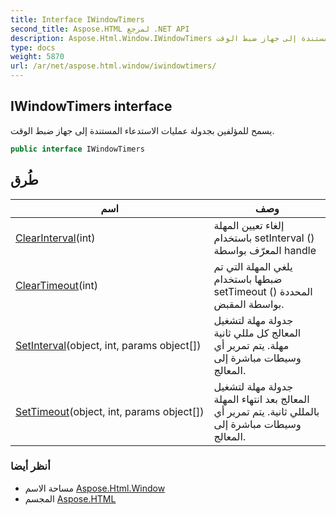 ```yaml
---
title: Interface IWindowTimers
second_title: Aspose.HTML لمرجع .NET API
description: Aspose.Html.Window.IWindowTimers واجهه المستخدم. يسمح للمؤلفين بجدولة عمليات الاستدعاء المستندة إلى جهاز ضبط الوقت.
type: docs
weight: 5870
url: /ar/net/aspose.html.window/iwindowtimers/
---
```

## IWindowTimers interface

يسمح للمؤلفين بجدولة عمليات الاستدعاء المستندة إلى جهاز ضبط الوقت.

```csharp
public interface IWindowTimers
```

## طُرق

| اسم | وصف |
| --- | --- |
| [ClearInterval](../../aspose.html.window/iwindowtimers/clearinterval/)(int) | إلغاء تعيين المهلة باستخدام setInterval () المعرّف بواسطة handle |
| [ClearTimeout](../../aspose.html.window/iwindowtimers/cleartimeout/)(int) | يلغي المهلة التي تم ضبطها باستخدام setTimeout () المحددة بواسطة المقبض. |
| [SetInterval](../../aspose.html.window/iwindowtimers/setinterval/)(object, int, params object[]) | جدولة مهلة لتشغيل المعالج كل مللي ثانية مهلة. يتم تمرير أي وسيطات مباشرة إلى المعالج. |
| [SetTimeout](../../aspose.html.window/iwindowtimers/settimeout/)(object, int, params object[]) | جدولة مهلة لتشغيل المعالج بعد انتهاء المهلة بالمللي ثانية. يتم تمرير أي وسيطات مباشرة إلى المعالج. |

### أنظر أيضا

* مساحة الاسم [Aspose.Html.Window](../../aspose.html.window/)
* المجسم [Aspose.HTML](../../)


